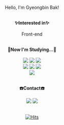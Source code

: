 
<div align="center">

Hello, I'm Gyeongbin Bak! <br><br>

**✨Interested in✨** <br><br>
Front-end
<br>
<br>

**🔖Now I'm Studying...🔖** <br><br>
<img src="https://img.shields.io/badge/HTML-E34F26?style=flat&logo=HTML5&logoColor=white"/></a>
<img src="https://img.shields.io/badge/CSS-1572B6?style=flat&logo=CSS3&logoColor=white"/></a>
<img src="https://img.shields.io/badge/JavaScript-F7DF1E?style=flat&logo=JavaScript&logoColor=white"/></a>
<br>
<img src="https://img.shields.io/badge/React-61DAFB?style=flat&logo=React&logoColor=white"/></a>
<img src="https://img.shields.io/badge/TypeScript-3178C6?style=flat&logo=TypeScript&logoColor=white"/></a>
<img src="https://img.shields.io/badge/Next.js-000000?style=flat&logo=Next.js&logoColor=white"/></a>
<br>
<img src="https://img.shields.io/badge/Adobe After Effects-9999FF?style=flat-square&logo=Adobe After Effects&logoColor=white"/></a>
<br>
<br>

**☎️Contact☎️** <br><br>
<a href="mailto:tarabin49@gmail.com"><img src="https://img.shields.io/badge/tarabin@gmail.com-EA4335?style=flat-square&logo=Gmail&logoColor=white&link=mailto:tarabin49@gmail.com"/></a>
<a href="https://www.instagram.com/gydotb/"><img src="https://img.shields.io/badge/gydotb-E4405F?style=flat-square&logo=Instagram&logoColor=white&link=https://www.instagram.com/gydotb/"/> 
<br>
<br>


<!--
**Gyeongbin/Gyeongbin** is a ✨ _special_ ✨ repository because its `README.md` (this file) appears on your GitHub profile.

Here are some ideas to get you started:

- 🔭 I’m currently working on ...
- 🌱 I’m currently learning ...
- 👯 I’m looking to collaborate on ...
- 🤔 I’m looking for help with ...
- 💬 Ask me about ...
- 📫 How to reach me: ...
- 😄 Pronouns: ...
- ⚡ Fun fact: ...
-->


[![Hits](https://hits.seeyoufarm.com/api/count/incr/badge.svg?url=https%3A%2F%2Fgithub.com%2FGyeongbin&count_bg=%23494949&title_bg=%23C8C6C6&icon=&icon_color=%23FFFFFF&title=hits&edge_flat=false)](https://hits.seeyoufarm.com)

  
</div>
